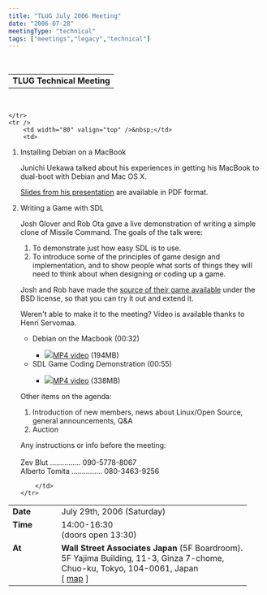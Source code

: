 ```yaml
---
title: "TLUG July 2006 Meeting"
date: "2006-07-28"
meetingType: "technical"
tags: ["meetings","legacy","technical"]
---
```


<br>

<table border="0" cellpadding="3" cellspacing="1" width="90%" /><tr>
		<td /><b>TLUG Technical Meeting</b></td></tr>
</table><br>

<table border="0" width="90%" cellpadding="1" cellspacing="1" />
	<tr />
		<td width="80" valign="top" /><b>Date</b></td>
		<td>July 29th, 2006 (Saturday)<br></td>
	</tr>
	<tr />
		<td width="80" valign="top" /><b>Time</b></td>
		<td>14:00-16:30<br>(doors open 13:30)<br></td>
	</tr>
	<tr />
		<td width="80" valign="top" /><b>At</b></td>
		 <td>
		 <b>Wall Street Associates Japan</b> (5F Boardroom).<br>
		 5F Yajima Building, 11-3, Ginza 7-chome,<br>
		 Chuo-ku, Tokyo, 104-0061, Japan<br>
		 [ <a href="http://www.wallstreetjapan.com/Images/Wsa_Map.jpg" target="_blank">map</a> ]<br>
												 </td>

	</tr>
	<tr />
		<td width="80" valign="top" />&nbsp;</td>
		<td>
<p>
<ol>
  <li>
    <p class="BigFirst">
    Installing Debian on a MacBook
    </p>
    <p>Junichi Uekawa talked about his experiences in getting his MacBook to
    dual-boot with Debian and Mac OS X.</p>
    <p><a href="/meetings/2006/07/debianmeetingresume200607-presentation-english.pdf">Slides
    from his presentation</a> are available in PDF format.</p>
    <p>
  </li>
  <li>
    <p class="BigFirst">
    Writing a Game with SDL
  </p>
    <p>Josh Glover and Rob Ota gave a live demonstration of writing a simple clone
    of Missile Command.  The goals of the talk were:
    <ol>
      <li>To demonstrate just how easy SDL is to use.</li>
      <li>To introduce some of the principles of game design and
         implementation, and to show people what sorts of things they will
	      need to think about when designing or coding up a game.</li>
    </ol>
    <p>Josh and Rob have made the
    <a href="/meetings/2006/07/TokyoMissileCommand-0.1.0.tar.gz">source of their game available</a>
    under the BSD license, so that you can try it out and extend it.</p>
  </li>
</p>

<p class="BigFirst">
Weren't able to make it to the meeting?  Video is available
thanks to Henri Servomaa.
  <ul>
    <li>Debian on the Macbook (00:32)</li>
    <ul>
      <li><a href="http://www.tlug.jp/media/2006/07/tlug_jul_29_2006_p1.mp4"><img src="/images/watch.gif" border=0>MP4 video</a> (194MB)</li>
    </ul>
    <li>SDL Game Coding Demonstration (00:55)</li>
    <ul>
      <li><a href="http://www.tlug.jp/media/2006/07/tlug_jul_29_2006_p2-640x480-15fps-480kbps.mp4"><img src="/images/watch.gif" border=0>MP4 video</a> (338MB)</li>
    </ul>
  </ul> 
  </li>
</p>

<p class="BigFirst">
Other items on the agenda:
</p>
<ol>
<li>Introduction of new members, news about Linux/Open Source,
   general announcements, Q&A</li>
<li>Auction</li>
</ol>
</p>
<p class="BigFirst">
Any instructions or info before the meeting:<br><br>
Zev Blut       ............... 090-5778-8067<br>
Alberto Tomita ............... 080-3463-9256<br>
</p>

		</td>
	</tr>


</table>
<br>
